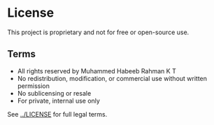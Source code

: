 # License

This project is proprietary and not for free or open-source use.

## Terms
- All rights reserved by Muhammed Habeeb Rahman K T
- No redistribution, modification, or commercial use without written permission
- No sublicensing or resale
- For private, internal use only

See [../LICENSE](../LICENSE) for full legal terms.
